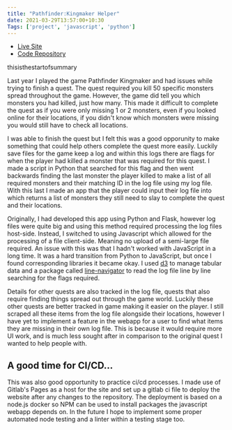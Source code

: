 ```yaml
---
title: "Pathfinder:Kingmaker Helper"
date: 2021-03-29T13:57:00+10:30
Tags: ['project', 'javascript', 'python']
---
```


* [Live Site](https://rhiyo.gitlab.io/pfkm-helper/)
* [Code Repository](https://gitlab.com/Rhiyo/pfkm-helper)

thisisthestartofsummary

Last year I played the game Pathfinder Kingmaker and had issues while trying to finish a quest. The quest required you kill 50 specific monsters spread throughout the game. However, the game did tell you which monsters you had killed, just how many. This made it difficult to complete the quest as if you were only missing 1 or 2 monsters, even if you looked online for their locations, if you didn't know which monsters were missing you would still have to check all locations.

I was able to finish the quest but I felt this was a good opporunity to make something that could help others complete the quest more easily. Luckily save files for the game keep a log and within this logs there are flags for when the player had killed a monster that was required for this quest. I made a script in Python that searched for this flag and then went backwards finding the last monster the player killed to make a list of all required monsters and their matching ID in the log file using my log file. With this last I made an app that the player could input their log file into which returns a list of monsters they still need to slay to complete the quest and their locations.

Originally, I had developed this app using Python and Flask, however log files were quite big and using this method required processing the log files host-side. Instead, I switched to using Javascript which allowed for the processing of a file client-side. Meaning no upload of a semi-large file required. An issue with this was that I hadn't worked with JavaScript in a long time. It was a hard transition from Python to JavaScript, but once I found corresponding libraries it became okay. I used [d3](https://d3js.org/) to manage tabular data and a package called [line-navigator](https://www.npmjs.com/package/line-navigator) to read the log file line by line searching for the flags required.

Details for other quests are also tracked in the log file, quests that also require finding things spread out through the game world. Luckily these other quests are better tracked in game making it easier on the player. I still scraped all these items from the log file alongside their locations, however I have yet to implement a feature in the webapp for a user to find what items they are missing in their own log file. This is because it would require more UI work, and is much less sought after in comparison to the original quest I wanted to help people with.

## A good time for CI/CD...

This was also good opportunity to practice ci/cd processes. I made use of Gitlab's Pages as a host for the site and set up a gitlab ci file to deploy the website after any changes to the repository. The deployment is based on a node.js docker so NPM can be used to install packages the javascript webapp depends on. In the future I hope to implement some proper automated node testing and a linter within a testing stage too.

